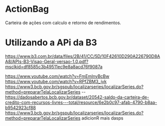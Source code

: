 # ActionBag
Carteira de ações com calculo e retorno de rendimentos.

# Utilizando a APi da B3 
https://www.b3.com.br/data/files/2B/41/CC/5D/10F42610D290A226790D8AA8/APIs-B3-Visao-Geral-versao-1.0.pdf?msclkid=df8585c3b49511ec9e8a8acd76f9087a

https://www.youtube.com/watch?v=FmEmlnvBcBw
https://www.youtube.com/watch?v=RPfZBM3_jyk
https://www3.bcb.gov.br/sgspub/localizarseries/localizarSeries.do?method=prepararTelaLocalizarSeries --
https://dadosabertos.bcb.gov.br/dataset/20542-saldo-da-carteira-de-credito-com-recursos-livres---total/resource/6e2b0c97-afab-4790-b8aa-b9542923cf88
https://www3.bcb.gov.br/sgspub/localizarseries/localizarSeries.do?method=prepararTelaLocalizarSeries  adicionR mais dasps 
